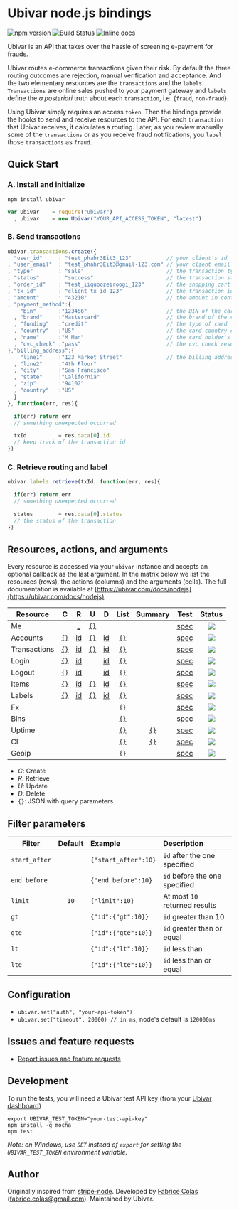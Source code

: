 # Ubivar node.js bindings 
[![npm version](https://badge.fury.io/js/ubivar.svg)](http://badge.fury.io/js/ubivar) [![Build Status](https://travis-ci.org/ubivar/ubivar-node.png?branch=master)](https://travis-ci.org/ubivar/ubivar-node)   [![Inline docs](http://inch-ci.org/github/ubivar/ubivar-node.svg?branch=master)](http://inch-ci.org/github/ubivar/ubivar-node)
 
Ubivar is an API that takes over the hassle of screening e-payment for
frauds. 

Ubivar routes e-commerce transactions given their risk. By default the three
routing outcomes are rejection, manual verification and acceptance. And the two
elementary resources are the `transactions` and the `labels`.  `Transactions`
are online sales pushed to your payment gateway and `labels` define the *a
posteriori* truth about each `transaction`, i.e. {`fraud`, `non-fraud`}. 

Using Ubivar simply requires an access `token`. Then the bindings provide the
hooks to send and receive resources to the API. For each `transaction` that
Ubivar receives, it calculates a routing. Later, as you review manually some of
the `transactions` or as you receive fraud notifications, you `label` 
those `transactions` as `fraud`. 

## Quick Start

### A. Install and initialize 

`npm install ubivar`

```js
var Ubivar    = require("ubivar")
  , ubivar    = new Ubivar("YOUR_API_ACCESS_TOKEN", "latest")
```

### B. Send transactions
```js
ubivar.transactions.create({
  "user_id"     : "test_phahr3Eit3_123"           // your client's id
, "user_email"  : "test_phahr3Eit3@gmail-123.com" // your client email
, "type"        : "sale"                          // the transaction type
, "status"      : "success"                       // the transaction status 
, "order_id"    : "test_iiquoozeiroogi_123"       // the shopping cart id
, "tx_id"       : "client_tx_id_123"              // the transaction id 
, "amount"      : "43210"                         // the amount in cents
, "payment_method":{
    "bin"       :"123456"                         // the BIN of the card
  , "brand"     :"Mastercard"                     // the brand of the card
  , "funding"   :"credit"                         // the type of card
  , "country"   :"US"                             // the card country code
  , "name"      :"M Man"                          // the card holder's name
  , "cvc_check" :"pass"                           // the cvc check result
},"billing_address":{
    "line1"     :"123 Market Street"              // the billing address
  , "line2"     :"4th Floor"                       
  , "city"      :"San Francisco"
  , "state"     :"California"
  , "zip"       :"94102"
  , "country"   :"US"
  }
}, function(err, res){

  if(err) return err 
  // something unexpected occurred

  txId          = res.data[0].id 
  // keep track of the transaction id 
})
```

### C. Retrieve routing and label 
```js
ubivar.labels.retrieve(txId, function(err, res){

  if(err) return err
  // something unexpected occurred

  status        = res.data[0].status
  // the status of the transaction
})
```

## Resources, actions, and arguments 
Every resource is accessed via your `ubivar` instance and accepts an optional
callback as the last argument. In the matrix below we list the resources
(rows), the actions (columns) and the arguments (cells). The full documentation
is available at
[https://ubivar.com/docs/nodejs](https://ubivar.com/docs/nodejs). 

| Resource      | C | R | U | D | List | Summary | Test | Status |
| ------------- |:-:|:-:|:-:|:-:|:----:|:-------:|:----:|:------:|
| Me            |        |<a href="https://ubivar.com/docs/nodejs#retrieve_your_information">_</a>  |<a href="https://ubivar.com/docs/nodejs#retrieve_your_information">`{}`</a>|        |        | | [spec](https://github.com/ubivar/ubivar-node/blob/master/test/Resources/Me/spec.js)| ![](https://status.ubivar.com/ubivar-node/resources/me.svg) |
| Accounts      |<a href="https://ubivar.com/docs/nodejs#create_an_account">`{}`</a>|<a href="https://ubivar.com/docs/nodejs#retrieve_an_account">id</a>  |<a href="https://ubivar.com/docs/nodejs#update_an_account">`{}`</a>|<a href="https://ubivar.com/docs/nodejs#delete_an_account">id</a>|<a href="https://ubivar.com/docs/nodejs#list_accounts">`{}`</a>| | [spec](https://github.com/ubivar/ubivar-node/blob/master/test/Resources/Accounts/spec.js)| ![](https://status.ubivar.com/ubivar-node/resources/accounts.svg)|
| Transactions  |<a href="https://ubivar.com/docs/nodejs#create_a_transaction">`{}`</a>| <a href="https://ubivar.com/docs/nodejs#retrieve_a_transaction">id</a>  |<a href="https://ubivar.com/docs/nodejs#update_a_transaction">`{}`</a>|<a href="https://ubivar.com/docs/nodejs#delete_a_transaction">id</a>|<a href="https://ubivar.com/docs/nodejs#list_transactions">`{}`</a>| | [spec](https://github.com/ubivar/ubivar-node/blob/master/test/Resources/Transactions/spec.js)| ![](https://status.ubivar.com/ubivar-node/resources/transactions.svg)| 
| Login         |<a href="https://ubivar.com/docs/nodejs#create_login_event">`{}`</a>|<a href="https://ubivar.com/docs/nodejs#retrieve_login_event">id</a>  |        |<a href="https://ubivar.com/docs/nodejs#delete_login_event">id</a>|<a href="https://ubivar.com/docs/nodejs#list_login_events">`{}`</a>| | [spec](https://github.com/ubivar/ubivar-node/blob/master/test/Resources/Login/spec.js)| ![](https://status.ubivar.com/ubivar-node/resources/login.svg)| 
| Logout        |<a href="https://ubivar.com/docs/nodejs#create_logout_event">`{}`</a>|<a href="https://ubivar.com/docs/nodejs#retrieve_logout_event">id</a>  |        |<a href="https://ubivar.com/docs/nodejs#delete_logout_event">id</a>|<a href="https://ubivar.com/docs/nodejs#list_logout_events">`{}`</a>| | [spec](https://github.com/ubivar/ubivar-node/blob/master/test/Resources/Logout/spec.js)| ![](https://status.ubivar.com/ubivar-node/resources/logout.svg)| 
| Items         |<a href="https://ubivar.com/docs/nodejs#create_item">`{}`</a>|<a href="https://ubivar.com/docs/nodejs#retrieve_item">id</a>  |<a href="https://ubivar.com/docs/nodejs#update_item">`{}`</a>|<a href="https://ubivar.com/docs/nodejs#delete_item">id</a>|<a href="https://ubivar.com/docs/nodejs#list_items">`{}`</a>| | [spec](https://github.com/ubivar/ubivar-node/blob/master/test/Resources/Items/spec.js)| ![](https://status.ubivar.com/ubivar-node/resources/items.svg)| 
| Labels        |<a href="https://ubivar.com/docs/nodejs#create_label">`{}`</a>|<a href="https://ubivar.com/docs/nodejs#retrieve_label">id</a>  |<a href="https://ubivar.com/docs/nodejs#update_label">`{}`</a>|<a href="https://ubivar.com/docs/nodejs#delete_label">id</a>|<a href="https://ubivar.com/docs/nodejs#list_labels">`{}`</a>| | [spec](https://github.com/ubivar/ubivar-node/blob/master/test/Resources/Labels/spec.js)| ![](https://status.ubivar.com/ubivar-node/resources/labels.svg)| 
| Fx            |        |          |        |        |<a href="https://ubivar.com/docs/nodejs#list_fx">`{}`</a>| | [spec](https://github.com/ubivar/ubivar-node/blob/master/test/Resources/Fx/spec.js)| ![](https://status.ubivar.com/ubivar-node/resources/fx.svg)| 
| Bins          |        |          |        |        |<a href="https://ubivar.com/docs/nodejs#list_bin">`{}`</a>| | [spec](https://github.com/ubivar/ubivar-node/blob/master/test/Resources/Bins/spec.js)| ![](https://status.ubivar.com/ubivar-node/resources/bin.svg)| 
| Uptime |        |          |        |        |<a href="https://ubivar.com/docs/nodejs#list_uptime">`{}`</a>| <a href="https://ubivar.com/docs/nodejs#summary_uptime">`{}`</a>|[spec](https://github.com/ubivar/ubivar-node/blob/master/test/Resources/Uptime/spec.js)| ![](https://status.ubivar.com/ubivar-node/resources/uptime.svg)| 
| CI        |        |          |        |        |<a href="https://ubivar.com/docs/nodejs#list_ci">`{}`</a>| <a href="https://ubivar.com/docs/nodejs#summary_ci">`{}`</a>|[spec](https://github.com/ubivar/ubivar-node/blob/master/test/Resources/Ci/spec.js)| ![](https://status.ubivar.com/ubivar-node/resources/ci.svg)| 
| Geoip         |        |          |        |        |<a href="https://ubivar.com/docs/nodejs#list_geoip">`{}`</a>| |[spec](https://github.com/ubivar/ubivar-node/blob/master/test/Resources/Geoip/spec.js)| ![](https://status.ubivar.com/ubivar-node/resources/geoip.svg)| 

+ *C*: Create
+ *R*: Retrieve
+ *U*: Update
+ *D*: Delete
+ `{}`: JSON with query parameters

## Filter parameters

| Filter        | Default | Example             | Description                   |
| ------------- |:-------:|:--------------------|:------------------------------|
| `start_after` |         | `{"start_after":10}`| `id` after the one specified  |
| `end_before`  |         | `{"end_before":10}` | `id` before the one specified |
| `limit`       | `10`    | `{"limit":10}`      | At most `10` returned results |
| `gt`          |         | `{"id":{"gt":10}}`  | `id` greater than 10          |
| `gte`         |         | `{"id":{"gte":10}}` | `id` greater than or equal    |
| `lt`          |         | `{"id":{"lt":10}}`  | `id` less than                |
| `lte`         |         | `{"id":{"lte":10}}` | `id` less than or equal       |

## Configuration

+ `ubivar.set("auth", "your-api-token")`
+ `ubivar.set("timeout", 20000) // in ms`, node's default is `120000ms`

## Issues and feature requests 

+ [Report issues and feature requests](https://github.com/ubivar/ubivar-node/issues)

## Development

To run the tests, you will need a Ubivar test API key (from your [Ubivar dashboard](https://my.ubivar.com))

```
export UBIVAR_TEST_TOKEN="your-test-api-key"
npm install -g mocha
npm test
```
*Note: on Windows, use `SET` instead of `export` for setting the `UBIVAR_TEST_TOKEN` environment variable.*

## Author

Originally inspired from [stripe-node](https://github.com/stripe/stripe-node). Developed by [Fabrice Colas](https://fabricecolas.me) ([fabrice.colas@gmail.com](mailto:fabrice.colas@gmail.com)). Maintained by Ubivar. 
